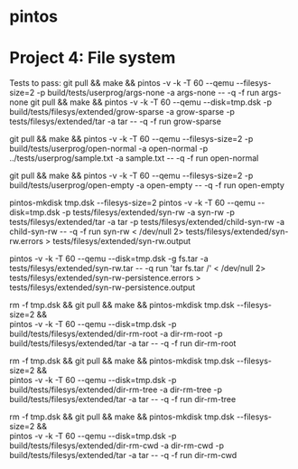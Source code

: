 # pintos

# Project 4: File system
Tests to pass:
git pull && make && pintos -v -k -T 60 --qemu  --filesys-size=2 -p build/tests/userprog/args-none -a args-none -- -q  -f run args-none
git pull && make && pintos -v -k -T 60 --qemu  --disk=tmp.dsk -p build/tests/filesys/extended/grow-sparse -a grow-sparse -p tests/filesys/extended/tar -a tar -- -q  -f run grow-sparse

git pull && make && pintos -v -k -T 60 --qemu  --filesys-size=2 -p build/tests/userprog/open-normal -a open-normal -p ../tests/userprog/sample.txt -a sample.txt -- -q  -f run open-normal

git pull && make && pintos -v -k -T 60 --qemu  --filesys-size=2 -p build/tests/userprog/open-empty -a open-empty -- -q  -f run open-empty

pintos-mkdisk tmp.dsk --filesys-size=2
pintos -v -k -T 60 --qemu  --disk=tmp.dsk -p tests/filesys/extended/syn-rw -a syn-rw -p tests/filesys/extended/tar -a tar -p tests/filesys/extended/child-syn-rw -a child-syn-rw -- -q  -f run syn-rw < /dev/null 2> tests/filesys/extended/syn-rw.errors > tests/filesys/extended/syn-rw.output

pintos -v -k -T 60  --qemu --disk=tmp.dsk -g fs.tar -a tests/filesys/extended/syn-rw.tar -- -q  run 'tar fs.tar /' < /dev/null 2> tests/filesys/extended/syn-rw-persistence.errors > tests/filesys/extended/syn-rw-persistence.output

rm -f tmp.dsk && git pull && make && pintos-mkdisk tmp.dsk --filesys-size=2 && \
pintos -v -k -T 60 --qemu  --disk=tmp.dsk -p build/tests/filesys/extended/dir-rm-root -a dir-rm-root -p build/tests/filesys/extended/tar -a tar -- -q  -f run dir-rm-root

rm -f tmp.dsk && git pull && make && pintos-mkdisk tmp.dsk --filesys-size=2 && \
pintos -v -k -T 60 --qemu  --disk=tmp.dsk -p build/tests/filesys/extended/dir-rm-tree -a dir-rm-tree -p build/tests/filesys/extended/tar -a tar -- -q  -f run dir-rm-tree

rm -f tmp.dsk && git pull && make && pintos-mkdisk tmp.dsk --filesys-size=2 && \
pintos -v -k -T 60 --qemu  --disk=tmp.dsk -p build/tests/filesys/extended/dir-rm-cwd -a dir-rm-cwd -p build/tests/filesys/extended/tar -a tar -- -q  -f run dir-rm-cwd